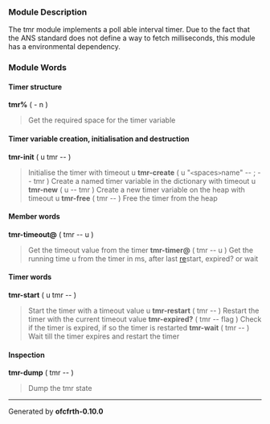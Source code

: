 ### Module Description ###
The tmr module implements a poll able interval timer. Due to the fact that
the ANS standard does not define a way to fetch milliseconds, this module
has a environmental dependency.

### Module Words ###
#### Timer structure ####
**tmr%** ( - n )
> Get the required space for the timer variable
#### Timer variable creation, initialisation and destruction ####
**tmr-init** ( u tmr -- )
> Initialise the timer with timeout u
**tmr-create** ( u "`<`spaces`>`name" -- ; -- tmr )
> Create a named timer variable in the dictionary with timeout u
**tmr-new** ( u -- tmr )
> Create a new timer variable on the heap with timeout u
**tmr-free** ( tmr -- )
> Free the timer from the heap
#### Member words ####
**tmr-timeout@** ( tmr -- u )
> Get the timeout value from the timer
**tmr-timer@** ( tmr -- u )
> Get the running time u from the timer in ms, after last [re](re.md)start, expired? or wait
#### Timer words ####
**tmr-start** ( u tmr -- )
> Start the timer with a timeout value u
**tmr-restart** ( tmr -- )
> Restart the timer with the current timeout value
**tmr-expired?** ( tmr -- flag )
> Check if the timer is expired, if so the timer is restarted
**tmr-wait** ( tmr -- )
> Wait till the timer expires and restart the timer
#### Inspection ####
**tmr-dump** ( tmr -- )
> Dump the tmr state


---

Generated by **ofcfrth-0.10.0**